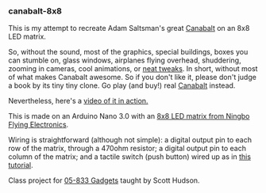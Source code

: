 ### canabalt-8x8

This is my attempt to recreate Adam Saltsman's great
[Canabalt](http://www.canabalt.com) on an 8x8 LED matrix.

So, without the sound, most of the graphics, special buildings, boxes you
can stumble on, glass windows, airplanes flying overhead, shuddering, zooming
in cameras, cool animations, or
[neat tweaks](http://blog.semisecretsoftware.com/tuning-canabalt). In short,
without most of what makes Canabalt awesome. So if you don't like it,
please don't judge a book by its tiny tiny clone. Go play (and buy!) real
[Canabalt](http://www.canabalt.com) instead.

Nevertheless, here's a [video of it in action.](https://www.youtube.com/watch?v=_63aN0GHZRk)

This is made on an Arduino Nano 3.0 with an [8x8 LED matrix from Ningbo Flying
Electronics](http://www.led-display-manufacturers.com/pid125397/104766901.htm).

Wiring is straightforward (although not simple): a digital output pin to each
row of the matrix, through a 470ohm resistor; a digital output pin to each
column of the matrix; and a tactile switch (push button) wired up as in
[this tutorial](http://arduino.cc/en/tutorial/button).

Class project for [05-833 Gadgets](http://www.hcii.cmu.edu/courses/applied-gadgets-sensors-and-activity-recognition-hci)
taught by Scott Hudson.  

